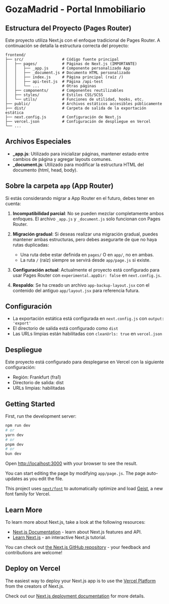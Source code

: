 # GozaMadrid - Portal Inmobiliario

## Estructura del Proyecto (Pages Router)

Este proyecto utiliza Next.js con el enfoque tradicional de Pages Router. A continuación se detalla la estructura correcta del proyecto:

```
frontend/
├── src/                 # Código fuente principal
│   ├── pages/           # Páginas de Next.js (IMPORTANTE)
│   │   ├── _app.js      # Componente personalizado App
│   │   ├── _document.js # Documento HTML personalizado
│   │   ├── index.js     # Página principal (raíz /)
│   │   ├── api-test.js  # Página /api-test
│   │   └── ...          # Otras páginas
│   ├── components/      # Componentes reutilizables
│   ├── styles/          # Estilos CSS/SCSS
│   └── utils/           # Funciones de utilidad, hooks, etc.
├── public/              # Archivos estáticos accesibles públicamente
├── dist/                # Carpeta de salida de la exportación estática
├── next.config.js       # Configuración de Next.js
├── vercel.json          # Configuración de despliegue en Vercel
└── ...
```

## Archivos Especiales

- **_app.js**: Utilizado para inicializar páginas, mantener estado entre cambios de página y agregar layouts comunes.
- **_document.js**: Utilizado para modificar la estructura HTML del documento (html, head, body).

## Sobre la carpeta `app` (App Router)

Si estás considerando migrar a App Router en el futuro, debes tener en cuenta:

1. **Incompatibilidad parcial**: No se pueden mezclar completamente ambos enfoques. El archivo `_app.js` y `_document.js` solo funcionan con Pages Router.

2. **Migración gradual**: Si deseas realizar una migración gradual, puedes mantener ambas estructuras, pero debes asegurarte de que no haya rutas duplicadas:
   - Una ruta debe estar definida en `pages/` O en `app/`, no en ambas.
   - La ruta `/` (raíz) siempre se servirá desde `app/page.js` si existe.

3. **Configuración actual**: Actualmente el proyecto está configurado para usar Pages Router con `experimental.appDir: false` en `next.config.js`.

4. **Respaldo**: Se ha creado un archivo `app-backup-layout.jsx` con el contenido del antiguo `app/layout.jsx` para referencia futura.

## Configuración

- La exportación estática está configurada en `next.config.js` con `output: 'export'`
- El directorio de salida está configurado como `dist`
- Las URLs limpias están habilitadas con `cleanUrls: true` en `vercel.json`

## Despliegue

Este proyecto está configurado para desplegarse en Vercel con la siguiente configuración:
- Región: Frankfurt (fra1)
- Directorio de salida: dist
- URLs limpias: habilitadas

## Getting Started

First, run the development server:

```bash
npm run dev
# or
yarn dev
# or
pnpm dev
# or
bun dev
```

Open [http://localhost:3000](http://localhost:3000) with your browser to see the result.

You can start editing the page by modifying `app/page.js`. The page auto-updates as you edit the file.

This project uses [`next/font`](https://nextjs.org/docs/app/building-your-application/optimizing/fonts) to automatically optimize and load [Geist](https://vercel.com/font), a new font family for Vercel.

## Learn More

To learn more about Next.js, take a look at the following resources:

- [Next.js Documentation](https://nextjs.org/docs) - learn about Next.js features and API.
- [Learn Next.js](https://nextjs.org/learn) - an interactive Next.js tutorial.

You can check out [the Next.js GitHub repository](https://github.com/vercel/next.js) - your feedback and contributions are welcome!

## Deploy on Vercel

The easiest way to deploy your Next.js app is to use the [Vercel Platform](https://vercel.com/new?utm_medium=default-template&filter=next.js&utm_source=create-next-app&utm_campaign=create-next-app-readme) from the creators of Next.js.

Check out our [Next.js deployment documentation](https://nextjs.org/docs/app/building-your-application/deploying) for more details.
